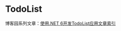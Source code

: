 # TodoList

博客园系列文章：[使用.NET 6开发TodoList应用文章索引](https://www.cnblogs.com/code4nothing/p/build-todolist-index.html)
